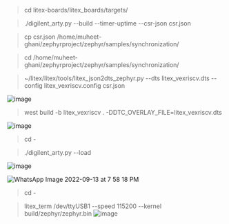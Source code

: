 > cd litex-boards/litex_boards/targets/

> ./digilent_arty.py --build --timer-uptime --csr-json csr.json

> cp csr.json /home/muheet-ghani/zephyrproject/zephyr/samples/synchronization/

> cd /home/muheet-ghani/zephyrproject/zephyr/samples/synchronization/

> ~/litex/litex/tools/litex_json2dts_zephyr.py --dts litex_vexriscv.dts --config litex_vexriscv.config csr.json

![image](https://user-images.githubusercontent.com/81433387/189995790-982532fb-3e4b-4125-8a1e-3dcb1fb9f8f7.png)


> west build -b litex_vexriscv . -DDTC_OVERLAY_FILE=litex_vexriscv.dts

![image](https://user-images.githubusercontent.com/81433387/189996102-9949fec2-2b52-47b0-9b36-d08f6e96bb55.png)


> cd -

> ./digilent_arty.py --load

![image](https://user-images.githubusercontent.com/81433387/189996906-0be4d246-3184-489a-88ac-c353ff366403.png)


![WhatsApp Image 2022-09-13 at 7 58 18 PM](https://user-images.githubusercontent.com/81433387/189998875-d47f4e4c-9efe-4c42-a431-0eb67d6e86a1.jpeg)
> cd -

> litex_term /dev/ttyUSB1 --speed 115200 --kernel build/zephyr/zephyr.bin
![image](https://user-images.githubusercontent.com/81433387/189998772-2b754344-c72d-4991-a0af-e793d5e2d1a1.png)
